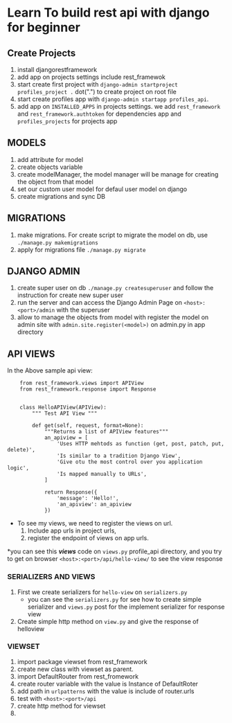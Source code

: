 # Learn To build rest api with django for beginner

## Create Projects
1. install djangorestframework
1. add app on projects settings include rest_framewok
2. start create first project with `django-admin startproject profiles_project .` dot(".") to create project on root file
1. start create profiles app with `django-admin startapp profiles_api`.
1. add app on `INSTALLED_APPS` in projects settings. we add `rest_framework` and `rest_framework.authtoken` for dependencies app and `profiles_projects` for projects app


## MODELS
1. add attribute for model
1. create objects variable
1. create modelManager, the model manager will be manage for creating the object from that model
1. set our custom user model for defaul user model on django
1. create migrations and sync DB


## MIGRATIONS
1. make migrations. For create script to migrate the model on db, use `./manage.py makemigrations`
1. apply for migrations file `./manage.py migrate`

## DJANGO ADMIN
1. create super user on db `./manage.py createsuperuser` and follow the instruction for create new super user
1. run the server and can access the Django Admin Page on `<host>:<port>/admin` with the superuser
1. allow to manage the objects from model with register the model on admin site with `admin.site.register(<model>)` on admin.py in app directory


## API VIEWS
In the Above sample api view:
~~~
    from rest_framework.views import APIView
    from rest_framework.response import Response
    
    
    class HelloAPIView(APIView):
        """ Test API View """
    
        def get(self, request, format=None):
            """Returns a list of APIView features"""
            an_apiview = [
                'Uses HTTP mehtods as function (get, post, patch, put, delete)',
                'Is similar to a tradition Django View',
                'Give otu the most control over you application logic',
                'Is mapped manually to URLs',
            ]
    
            return Response({
                'message': 'Hello!',
                'an_apiview': an_apiview
            })
~~~

- To see my views, we need to register the views on url.
    1. Include app urls in project urls,
    1. register the endpoint of views on app urls.

*you can see this ***views*** code on `views.py` profile_api directory, and you try to get on browser `<host>:<port>/api/hello-view/` to see the view response


### SERIALIZERS AND VIEWS

1. First we create serializers for `hello-view` on `serializers.py`
    - you can see the `serializers.py` for see how to create simple serializer and `views.py` post for the implement serializer for response view
2. Create simple http method on `view.py` and give the response of helloview

### VIEWSET
1. import package viewset from rest_framework
1. create new class with viewset as parent.
1. import DefaultRouter from rest_fromework
1. create router variable with the value is Instance of DefaultRoter
1. add path in `urlpatterns` with the value is include of router.urls
1. test with `<host>:<port>/api`
1. create http method for viewset
1. 